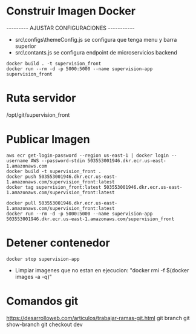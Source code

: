 # Construir Imagen Docker

--------- AJUSTAR CONFIGURACIONES -----------
* src\configs\themeConfig.js se configura que tenga menu y barra superior
* src\contants.js se configura endpoint de microservicios backend

```
docker build . -t supervision_front
docker run --rm -d -p 5000:5000 --name supervision-app supervision_front
```
# Ruta servidor
/opt/git/supervision_front
# Publicar Imagen
```
aws ecr get-login-password --region us-east-1 | docker login --username AWS --password-stdin 503553001946.dkr.ecr.us-east-1.amazonaws.com
docker build -t supervision_front .
docker push 503553001946.dkr.ecr.us-east-1.amazonaws.com/supervision_front:latest
docker tag supervision_front:latest 503553001946.dkr.ecr.us-east-1.amazonaws.com/supervision_front:latest

docker pull 503553001946.dkr.ecr.us-east-1.amazonaws.com/supervision_front:latest
docker run --rm -d -p 5000:5000 --name supervision-app 503553001946.dkr.ecr.us-east-1.amazonaws.com/supervision_front

```

# Detener contenedor
```
docker stop supervision-app
```

* Limpiar imagenes que no estan en ejecucion: "docker rmi -f $(docker images -a -q)"

# Comandos git
https://desarrolloweb.com/articulos/trabajar-ramas-git.html
git branch
git show-branch
git checkout dev
